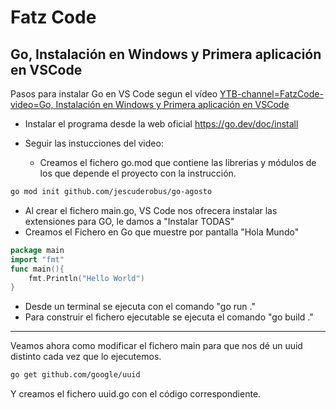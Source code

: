 # Fatz Code
 
## Go, Instalación en Windows y Primera aplicación en VSCode 
Pasos para instalar Go en VS Code segun el vídeo [YTB-channel=FatzCode-video=Go, Instalación en Windows y Primera aplicación en VSCode](https://www.youtube.com/watch?v=lQVhwSJpkqg&ab_channel=FaztCode)

- Instalar el programa desde la web oficial https://go.dev/doc/install
  
- Seguir las instucciones del video:
    
  - Creamos el fichero go.mod que contiene las librerias y módulos de los que depende el proyecto con la instrucción.

``` bash
go mod init github.com/jescuderobus/go-agosto
```

  - Al crear el fichero main.go, VS Code nos ofrecera instalar las extensiones para GO, le damos a "Instalar TODAS"
  - Creamos el Fichero en Go que muestre por pantalla "Hola Mundo"
  
``` go
package main
import "fmt"
func main(){
	fmt.Println("Hello World")
}
```

  - Desde un terminal se ejecuta con el comando "go run ."
  - Para construir el fichero ejecutable se ejecuta el comando "go build ."

----
 
 Veamos ahora como modificar el fichero main para que nos dé un uuid distinto cada vez que lo ejecutemos.

``` bash
go get github.com/google/uuid
```

Y creamos el fichero uuid.go con el código correspondiente.




 